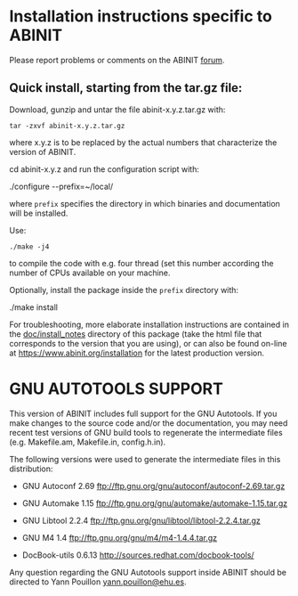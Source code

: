 # Installation instructions specific to ABINIT

Please report problems or comments on the ABINIT [forum](http://forum.abinit.org).

## Quick install, starting from the tar.gz file:

Download, gunzip and untar the file abinit-x.y.z.tar.gz with:

    tar -zxvf abinit-x.y.z.tar.gz

where x.y.z is to be replaced by the actual numbers that characterize the version of ABINIT.

cd abinit-x.y.z and run the configuration script with:

./configure --prefix=~/local/

where `prefix` specifies the directory in which binaries and documentation will be installed.

Use:

    ./make -j4

to compile the code with e.g. four thread
(set this number according the number of CPUs available on your machine.

Optionally, install the package inside the `prefix` directory with:

./make install

For troubleshooting, more elaborate installation instructions are contained
in the [doc/install\_notes](doc/install_notes) directory of this package
(take the html file that corresponds to the version that you are using), or
can also be found on-line at <https://www.abinit.org/installation> for the latest production version.

# GNU AUTOTOOLS SUPPORT

This version of ABINIT includes full support for the GNU Autotools. If you
make changes to the source code and/or the documentation, you may need
recent test versions of GNU build tools to regenerate the intermediate
files (e.g. Makefile.am, Makefile.in, config.h.in).

The following versions were used to generate the intermediate files in
this distribution:

 * GNU Autoconf 2.69 <ftp://ftp.gnu.org/gnu/autoconf/autoconf-2.69.tar.gz>

 * GNU Automake 1.15 <ftp://ftp.gnu.org/gnu/automake/automake-1.15.tar.gz>

 * GNU Libtool 2.2.4 <ftp://ftp.gnu.org/gnu/libtool/libtool-2.2.4.tar.gz>

 * GNU M4 1.4 <ftp://ftp.gnu.org/gnu/m4/m4-1.4.4.tar.gz>

 * DocBook-utils 0.6.13 <http://sources.redhat.com/docbook-tools/>

Any question regarding the GNU Autotools support inside ABINIT should be
directed to Yann Pouillon <yann.pouillon@ehu.es>.
